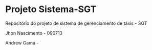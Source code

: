 Projeto Sistema-SGT
==========================

Repositório do projeto de sistema de gerenciamento de táxis - SGT 

Jhon Nascimento - 090713

Andrew Gama     - 
